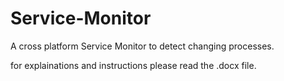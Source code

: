 # Service-Monitor
A cross platform Service Monitor to detect changing processes.

for explainations and instructions please read the .docx file.
